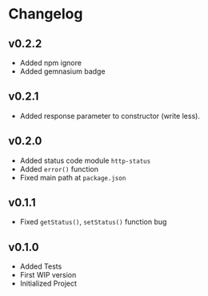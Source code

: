 # Changelog

## v0.2.2
- Added npm ignore
- Added gemnasium badge

## v0.2.1
- Added response parameter to constructor (write less).

## v0.2.0
- Added status code module `http-status`
- Added `error()` function
- Fixed main path at `package.json`

## v0.1.1
- Fixed `getStatus()`, `setStatus()` function bug

## v0.1.0
- Added Tests
- First WIP version
- Initialized Project
